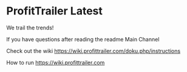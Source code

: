 # ProfitTrailer Latest

We trail the trends!

If you have questions after reading the readme
Main Channel

Check out the wiki
https://wiki.profittrailer.com/doku.php/instructions

How to run
https://wiki.profittrailer.com




